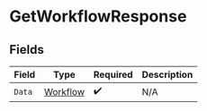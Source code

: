# GetWorkflowResponse


## Fields

| Field                                           | Type                                            | Required                                        | Description                                     |
| ----------------------------------------------- | ----------------------------------------------- | ----------------------------------------------- | ----------------------------------------------- |
| `Data`                                          | [Workflow](../../Models/Components/Workflow.md) | :heavy_check_mark:                              | N/A                                             |